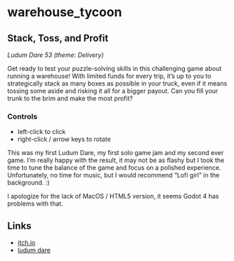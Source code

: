 # warehouse_tycoon
## Stack, Toss, and Profit
*Ludum Dare 53 (theme: Delivery)*

Get ready to test your puzzle-solving skills in this challenging game about running a warehouse! With limited funds for every trip, it’s up to you to strategically stack as many boxes as possible in your truck, even if it means tossing some aside and risking it all for a bigger payout. Can you fill your trunk to the brim and make the most profit?
### Controls
* left-click to click
* right-click / arrow keys to rotate

This was my first Ludum Dare, my first solo game jam and my second ever game. I’m really happy with the result, it may not be as flashy but I took the time to tune the balance of the game and focus on a polished experience. Unfortunately, no time for music, but I would recommend “Lofi girl” in the background. :)

I apologize for the lack of MacOS / HTML5 version, it seems Godot 4 has problems with that.

## Links
* [itch.io](https://fatnose.itch.io/warehouse-tycoon)
* [ludum dare](https://ldjam.com/events/ludum-dare/53/warehouse-tycoon)
